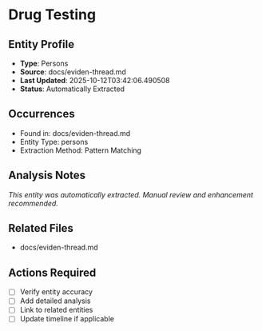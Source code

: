 # Drug Testing

## Entity Profile
- **Type**: Persons
- **Source**: docs/eviden-thread.md
- **Last Updated**: 2025-10-12T03:42:06.490508
- **Status**: Automatically Extracted

## Occurrences
- Found in: docs/eviden-thread.md
- Entity Type: persons
- Extraction Method: Pattern Matching

## Analysis Notes
*This entity was automatically extracted. Manual review and enhancement recommended.*

## Related Files
- docs/eviden-thread.md

## Actions Required
- [ ] Verify entity accuracy
- [ ] Add detailed analysis
- [ ] Link to related entities
- [ ] Update timeline if applicable
